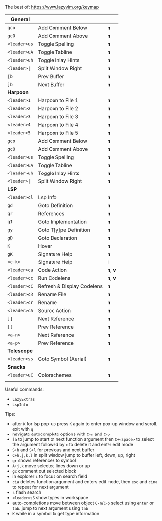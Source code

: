 The best of: https://www.lazyvim.org/keymap

| General       |                            |              |
| ------------- | -------------------------- | ------------ |
| `gco`         | Add Comment Below          | **n**        |
| `gcO`         | Add Comment Above          | **n**        |
| `<leader>us`  | Toggle Spelling            | **n**        |
| `<leader>uA`  | Toggle Tabline             | **n**        |
| `<leader>uh`  | Toggle Inlay Hints         | **n**        |
| `<leader>\|`  | Split Window Right         | **n**        |
| `[b`          | Prev Buffer                | **n**        |
| `]b`          | Next Buffer                | **n**        |
| **Harpoon**   |                            |              |
| `<leader>1`   | Harpoon to File 1          | **n**        |
| `<leader>2`   | Harpoon to File 2          | **n**        |
| `<leader>3`   | Harpoon to File 3          | **n**        |
| `<leader>4`   | Harpoon to File 4          | **n**        |
| `<leader>5`   | Harpoon to File 5          | **n**        |
| `gco`         | Add Comment Below          | **n**        |
| `gcO`         | Add Comment Above          | **n**        |
| `<leader>us`  | Toggle Spelling            | **n**        |
| `<leader>uA`  | Toggle Tabline             | **n**        |
| `<leader>uh`  | Toggle Inlay Hints         | **n**        |
| `<leader>\|`  | Split Window Right         | **n**        |
| **LSP**       |                            |              |
| `<leader>cl`  | Lsp Info                   | **n**        |
| `gd`          | Goto Definition            | **n**        |
| `gr`          | References                 | **n**        |
| `gI`          | Goto Implementation        | **n**        |
| `gy`          | Goto T[y]pe Definition     | **n**        |
| `gD`          | Goto Declaration           | **n**        |
| `K`           | Hover                      | **n**        |
| `gK`          | Signature Help             | **n**        |
| `<c-k>`       | Signature Help             | **i**        |
| `<leader>ca`  | Code Action                | **n**, **v** |
| `<leader>cc`  | Run Codelens               | **n**, **v** |
| `<leader>cC`  | Refresh & Display Codelens | **n**        |
| `<leader>cR`  | Rename File                | **n**        |
| `<leader>cr`  | Rename                     | **n**        |
| `<leader>cA`  | Source Action              | **n**        |
| `]]`          | Next Reference             | **n**        |
| `[[`          | Prev Reference             | **n**        |
| `<a-n>`       | Next Reference             | **n**        |
| `<a-p>`       | Prev Reference             | **n**        |
| **Telescope** |                            |              |
| `<leader>ss`  | Goto Symbol (Aerial)       | **n**        |
| **Snacks**    |                            |              |
| `<leader>uC`  | Colorschemes               | **n**        |
|               |                            |              |

Useful commands: 
* `LazyExtras`
* `LspInfo`

 Tips:
 * after `K` for lsp pop-up press `K` again to enter pop-up window and scroll. exit with `q`
 * navigate autocomplete options with `C-n` and `C-p`
 * `]a` to jump to start of next function argument then `C+<space>` to select the argument followed by `c` to delete it and enter edit mode
 * `S+h` and `S+l` for previous and next buffer
 * `C+h,j,k,l` in split window jump to buffer left, down, up, right
 * `gr` shows references to symbol
 * `A+j,k` move selected lines down or up
 * `gc` comment out selected block
 * in explorer `i` to focus on search field
 * `cia` deletes function argument and enters edit mode, then `esc` and `cina` to repeat for next argument
 * `s` flash search
 * `<leader>sS` show types in workspace
* auto-completions move between object `C-n`/`C-p` select using `enter` or `tab`. jump to next argument using `tab`
* `K` while in a symbol to get type information 